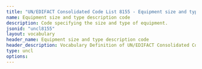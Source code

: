 ```yaml
---
title: "UN/EDIFACT Consolidated Code List 8155 - Equipment size and type description code (20B) JSON-LD Vocabulary"
name: Equipment size and type description code
description: Code specifying the size and type of equipment.
jsonid: "uncl8155"
layout: vocabulary
header_name: Equipment size and type description code
header_description: Vocabulary Definition of UN/EDIFACT Consolidated Code List 8155 - Equipment size and type description code (20B) semantics in HTML format. JSON-LD format is available at [uncl8155.jsonld](/vocabulary/uncl8155.jsonld)
type: uncl
options:
---
```

